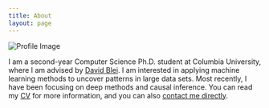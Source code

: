 ```yaml
---
title: About
layout: page
---
```


![Profile Image]({{site.base_url}}/assets/images/columbiaIDcircle.png)

<p>I am a second-year Computer Science Ph.D. student at Columbia University, where I am advised by <a href="http://www.cs.columbia.edu/~blei/">David Blei</a>. I am interested in applying machine learning methods to uncover patterns in large data sets. Most recently, I have been focusing on deep methods and causal inference. You can read my <a href="{{site.base_url}}/files/keyonvafa_cv.pdf">CV</a> for more information, and you can also <a class="link" href="mailto:keyon.vafa@columbia.edu">contact me directly</a>.</p>

<!--<h2>Projects</h2>

<ul>
	<li><a href="{{site.base_url}}/deep-gaussian-processes/">Training and Inference for Deep Gaussian Processes</a></li>
</ul>-->
